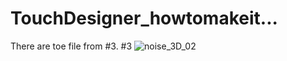 # TouchDesigner_howtomakeit...

There are toe file from #3.
#3
![noise_3D_02](https://user-images.githubusercontent.com/50454382/125201946-497b4600-e2ac-11eb-9be8-4903b2e3dbae.png)

